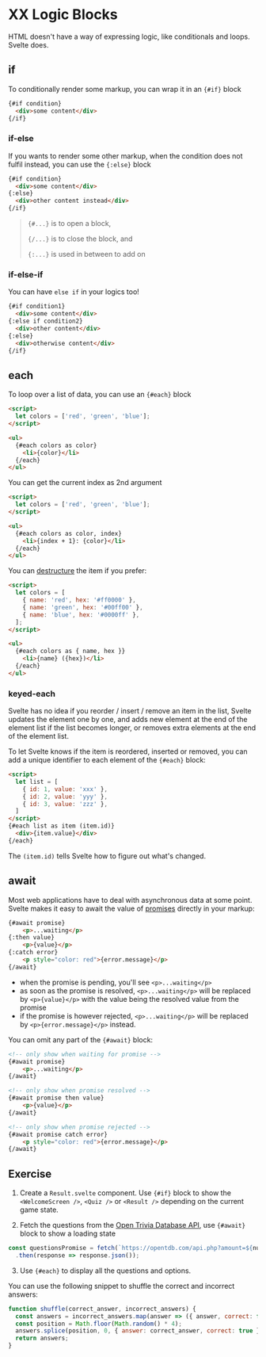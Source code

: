 # XX Logic Blocks

HTML doesn't have a way of expressing logic, like conditionals and loops. Svelte does.

## if

To conditionally render some markup, you can wrap it in an `{#if}` block

```html
{#if condition}
  <div>some content</div>
{/if}
```

### if-else

If you wants to render some other markup, when the condition does not fulfil instead, you can use the `{:else}` block

```html
{#if condition}
  <div>some content</div>
{:else}
  <div>other content instead</div>
{/if}
```

> `{#...}` is to open a block,
> 
> `{/...}` is to close the block, and
> 
> `{:...}` is used in between to add on

### if-else-if

You can have `else if` in your logics too!

```html
{#if condition1}
  <div>some content</div>
{:else if condition2}
  <div>other content</div>
{:else}
  <div>otherwise content</div>
{/if}
```

## each

To loop over a list of data, you can use an `{#each}` block

```html
<script>
  let colors = ['red', 'green', 'blue'];
</script>

<ul>
  {#each colors as color}
    <li>{color}</li>
  {/each}
</ul>
```

You can get the current index as 2nd argument

```html
<script>
  let colors = ['red', 'green', 'blue'];
</script>

<ul>
  {#each colors as color, index}
    <li>{index + 1}: {color}</li>
  {/each}
</ul>
```

You can [destructure](https://developer.mozilla.org/en-US/docs/Web/JavaScript/Reference/Operators/Destructuring_assignment) the item if you prefer:

```html
<script>
  let colors = [
    { name: 'red', hex: '#ff0000' },
    { name: 'green', hex: '#00ff00' },
    { name: 'blue', hex: '#0000ff' },
  ];
</script>

<ul>
  {#each colors as { name, hex }}
    <li>{name} ({hex})</li>
  {/each}
</ul>
```

### keyed-each

Svelte has no idea if you reorder / insert / remove an item in the list, Svelte updates the element one by one, and adds new element at the end of the element list if the list becomes longer, or removes extra elements at the end of the element list.

To let Svelte knows if the item is reordered, inserted or removed, you can add a unique identifier to each element of the `{#each}` block:

```html
<script>
  let list = [
    { id: 1, value: 'xxx' },
    { id: 2, value: 'yyy' },
    { id: 3, value: 'zzz' },
  ]
</script>
{#each list as item (item.id)}
  <div>{item.value}</div>
{/each}
```

The `(item.id)` tells Svelte how to figure out what's changed.

## await

Most web applications have to deal with asynchronous data at some point. Svelte makes it easy to await the value of [promises](https://developer.mozilla.org/en-US/docs/Web/JavaScript/Guide/Using_promises) directly in your markup:

```html
{#await promise}
	<p>...waiting</p>
{:then value}
	<p>{value}</p>
{:catch error}
	<p style="color: red">{error.message}</p>
{/await}
```

- when the promise is pending, you'll see `<p>...waiting</p>`
- as soon as the promise is resolved, `<p>...waiting</p>` will be replaced by `<p>{value}</p>` with the value being the resolved value from the promise
- if the promise is however rejected, `<p>...waiting</p>` will be replaced by `<p>{error.message}</p>` instead.

You can omit any part of the `{#await}` block:

```html
<!-- only show when waiting for promise -->
{#await promise}
	<p>...waiting</p>
{/await}

<!-- only show when promise resolved -->
{#await promise then value}
	<p>{value}</p>
{/await}

<!-- only show when promise rejected -->
{#await promise catch error}
	<p style="color: red">{error.message}</p>
{/await}
```

## Exercise

1. Create a `Result.svelte` component. Use `{#if}` block to show the `<WelcomeScreen />`, `<Quiz />` or `<Result />` depending on the current game state.

2. Fetch the questions from the [Open Trivia Database API](https://opentdb.com/), use `{#await}` block to show a loading state

```js
const questionsPromise = fetch(`https://opentdb.com/api.php?amount=${numberOfQuestions}&category=${selectedCategoryId}&difficulty=${difficulty}&type=multiple`)
  .then(response => response.json());
```

3. Use `{#each}` to display all the questions and options.

You can use the following snippet to shuffle the correct and incorrect answers:

```js
function shuffle(correct_answer, incorrect_answers) {
  const answers = incorrect_answers.map(answer => ({ answer, correct: false }));
  const position = Math.floor(Math.random() * 4);
  answers.splice(position, 0, { answer: correct_answer, correct: true });
  return answers;
}
```

